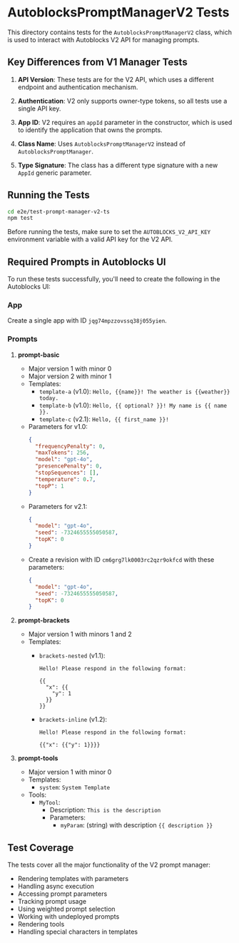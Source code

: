 # AutoblocksPromptManagerV2 Tests

This directory contains tests for the `AutoblocksPromptManagerV2` class, which is used to interact with Autoblocks V2 API for managing prompts.

## Key Differences from V1 Manager Tests

1. **API Version**: These tests are for the V2 API, which uses a different endpoint and authentication mechanism.

2. **Authentication**: V2 only supports owner-type tokens, so all tests use a single API key.

3. **App ID**: V2 requires an `appId` parameter in the constructor, which is used to identify the application that owns the prompts.

4. **Class Name**: Uses `AutoblocksPromptManagerV2` instead of `AutoblocksPromptManager`.

5. **Type Signature**: The class has a different type signature with a new `AppId` generic parameter.

## Running the Tests

```bash
cd e2e/test-prompt-manager-v2-ts
npm test
```

Before running the tests, make sure to set the `AUTOBLOCKS_V2_API_KEY` environment variable with a valid API key for the V2 API.

## Required Prompts in Autoblocks UI

To run these tests successfully, you'll need to create the following in the Autoblocks UI:

### App

Create a single app with ID `jqg74mpzzovssq38j055yien`.

### Prompts

1. **prompt-basic**
   - Major version 1 with minor 0
   - Major version 2 with minor 1
   - Templates:
     - `template-a` (v1.0): `Hello, {{name}}! The weather is {{weather}} today.`
     - `template-b` (v1.0): `Hello, {{ optional? }}! My name is {{ name }}.`
     - `template-c` (v2.1): `Hello, {{ first_name }}!`
   - Parameters for v1.0:
     ```json
     {
       "frequencyPenalty": 0,
       "maxTokens": 256,
       "model": "gpt-4o",
       "presencePenalty": 0,
       "stopSequences": [],
       "temperature": 0.7,
       "topP": 1
     }
     ```
   - Parameters for v2.1:
     ```json
     {
       "model": "gpt-4o",
       "seed": -7324655555050587,
       "topK": 0
     }
     ```
   - Create a revision with ID `cm6grg7lk0003rc2qzr9okfcd` with these parameters:
     ```json
     {
       "model": "gpt-4o",
       "seed": -7324655555050587,
       "topK": 0
     }
     ```

2. **prompt-brackets**
   - Major version 1 with minors 1 and 2
   - Templates:
     - `brackets-nested` (v1.1):

       ```
       Hello! Please respond in the following format:

       {{
         "x": {{
           "y": 1
         }}
       }}
       ```

     - `brackets-inline` (v1.2):

       ```
       Hello! Please respond in the following format:

       {{"x": {{"y": 1}}}}
       ```

3. **prompt-tools**
   - Major version 1 with minor 0
   - Templates:
     - `system`: `System Template`
   - Tools:
     - `MyTool`:
       - Description: `This is the description`
       - Parameters:
         - `myParam`: (string) with description `{{ description }}`

## Test Coverage

The tests cover all the major functionality of the V2 prompt manager:

- Rendering templates with parameters
- Handling async execution
- Accessing prompt parameters
- Tracking prompt usage
- Using weighted prompt selection
- Working with undeployed prompts
- Rendering tools
- Handling special characters in templates
